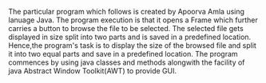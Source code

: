 The particular program which follows is created by Apoorva Amla using lanuage Java.
The program execution is that it opens a Frame which further carries a button to browse the file to be selected.
The selected file gets displayed in size split into two parts and is saved in a predefined location.
Hence,the program's task is to display the size of the browsed file and split it into two equal parts and save in a predefined location.
The program commences by using java classes and methods alongwith the facility of java Abstract Window Toolkit(AWT) to provide GUI.

